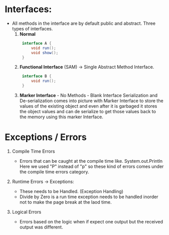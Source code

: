 # Interfaces:

- All methods in the interface are by default public and abstract.
  Three types of interfaces.
  1. **Normal**
     ```java
      interface A {
          void run();
          void show();
      }
     ```
  2. **Functional Interface** (SAM) -> Single Abstract Method Interface.
     ```java
      interface B {
          void run();
      }
     ```
  3. **Marker Interface** - No Methods - Blank Interface
     Serialization and De-serialization comes into picture with Marker Interface
     to store the values of the existing object and even after it is garbaged it
     stores the object values and can de serialize to get those values back to the
     memory using this marker Interface.

# Exceptions / Errors

1.  Compile Time Errors
    - Errors that can be caught at the compile time like.
      System.out.Println Here we used "P" instead of "p" so these kind of errors comes under the compile time errors category.
2.  Runtime Errors -> Exceptions:

    - These needs to be Handled. (Exception Handling)
    - Divide by Zero is a run time exception needs to be handled inorder not to make the page break at the laod time.

3.  Logical Errors
    - Errors based on the logic when if expect one output but the received output was different.
